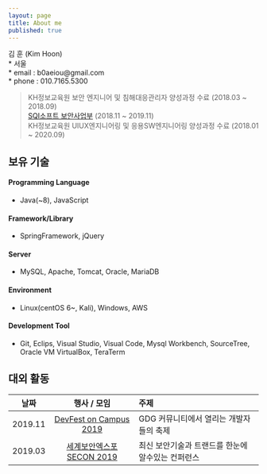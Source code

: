 ```yaml
---
layout: page
title: About me
published: true
---
```


<p class="message">
    김 훈 (Kim Hoon)<br>
    * 서울<br>
    * email : b0aeiou@gmail.com<br>
    * phone : 010.7165.5300<br>
</p>

> KH정보교육원 보안 엔지니어 및 침해대응관리자 양성과정 수료 (2018.03 ~ 2018.09)  
> [SQI소프트 보안사업부](http://www.sqisoft.com/ko/main) (2018.11 ~ 2019.11)  
> KH정보교육원 UIUX엔지니어링 및 응용SW엔지니어링 양성과정 수료 (2018.01 ~ 2020.09)  

## 보유 기술  

#### Programming Language
- Java(~8), JavaScript

#### Framework/Library
- SpringFramework, jQuery

#### Server
- MySQL, Apache, Tomcat, Oracle, MariaDB

#### Environment
- Linux(centOS 6~, Kali), Windows, AWS

#### Development Tool
- Git, Eclips, Visual Studio, Visual Code, Mysql Workbench, SourceTree, Oracle VM VirtualBox, TeraTerm
  

## 대외 활동  

| 날짜 | 행사 / 모임 | 주제 |  
|:-----:|:----------------------------:|:-------------------------------------------------------| 
| 2019.11 | [DevFest on Campus 2019](https://festa.io/events/654) | GDG 커뮤니티에서 열리는 개발자들의 축제 | 
| 2019.03 | [세계보안엑스포 SECON 2019](https://exhibitors.informamarkets-info.com/SECON2019/kr/) | 최신 보안기술과 트랜드를 한눈에 알수있는 컨퍼런스 | 
